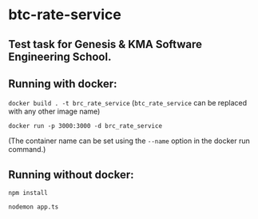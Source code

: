 # btc-rate-service

## Test task for Genesis & KMA Software Engineering School.

## Running with docker:

`docker build . -t brc_rate_service` (`btc_rate_service` can be replaced with any other image name)

`docker run -p 3000:3000 -d brc_rate_service`

(The container name can be set using the `--name` option in the docker run command.)

## Running without docker:

`npm install`

`nodemon app.ts`

